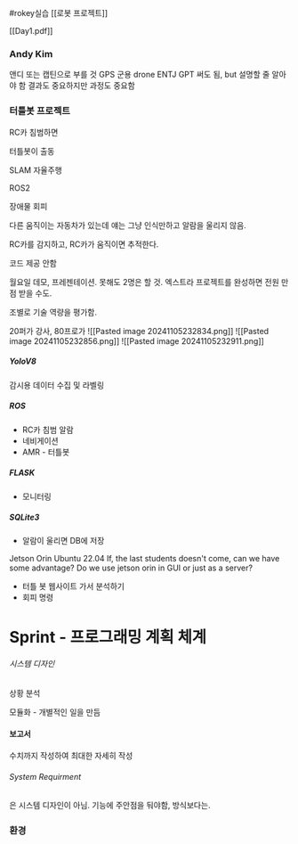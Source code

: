 #rokey실습
[[로봇 프로젝트]]

[[Day1.pdf]]
### Andy Kim
앤디 또는 캡틴으로 부를 것
GPS
군용 drone 
ENTJ
GPT 써도 됨, but 설명할 줄 알아야 함
결과도 중요하지만 과정도 중요함

### 터틀봇 프로젝트
RC카 침범하면

터틀봇이 출동

SLAM 자율주행

ROS2

장애물 회피

다른 움직이는 자동차가 있는데 얘는 그냥 인식만하고 알람을 울리지 않음.

RC카를 감지하고,
RC카가 움직이면 추적한다.

코드 제공 안함

월요일 데모, 프레젠테이션. 못해도 2명은 할 것.
엑스트라 프로젝트를 완성하면 전원 만점 받을 수도.

조별로 기술 역량을 평가함.

20퍼가 강사, 80프로가 
![[Pasted image 20241105232834.png]]
![[Pasted image 20241105232856.png]]
![[Pasted image 20241105232911.png]]
##### YoloV8
감시용 데이터 수집 및 라벨링
##### ROS
- RC카 침범 알람
- 네비게이션
- AMR - 터틀봇

##### FLASK
- 모니터링
##### SQLite3
- 알람이 울리면 DB에 저장

Jetson Orin Ubuntu 22.04
If, the last students doesn't come, can we have some advantage?
Do we use jetson orin in GUI or just as a server?

- 터틀 봇 웹사이트 가서 분석하기
- 회피 명령


# Sprint - 프로그래밍 계획 체계

###### 시스템 디자인
상황 분석

모듈화 - 개별적인 일을 만듬

#### 보고서
수치까지 작성하여 최대한 자세히 작성

###### System Requirment
은 시스템 디자인이 아님. 기능에 주안점을 둬야함, 방식보다는.


### 환경